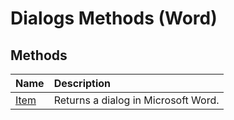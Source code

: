 
# Dialogs Methods (Word)

## Methods



|**Name**|**Description**|
|:-----|:-----|
|[Item](8a7826ce-a5b9-e0af-29cb-5dea299ab266.md)|Returns a dialog in Microsoft Word.|
